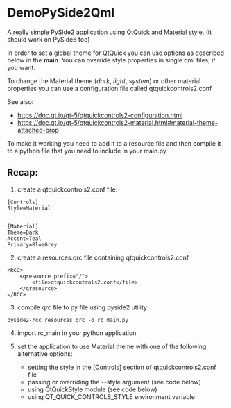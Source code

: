 DemoPySide2Qml
==================

A really simple PySide2 application using QtQuick and Material style.
(it should work on PySide6 too)


In order to set a global theme for QtQuick you can use options as described below in the __main__.
You can override style properties in single qml files, if you want.

To change the Material theme (_dark_, _light_, _system_) or other material properties you can use a
configuration file called qtquickcontrols2.conf

See also: 
- https://doc.qt.io/qt-5/qtquickcontrols2-configuration.html
- https://doc.qt.io/qt-5/qtquickcontrols2-material.html#material-theme-attached-prop

To make it working you need to add it to a resource file and then compile it to a python file that you need 
to include in your main.py

## Recap:
1. create a qtquickcontrols2.conf file:
```
[Controls]
Style=Material


[Material]
Theme=Dark
Accent=Teal
Primary=BlueGrey
```

2. create a resources.qrc file containing qtquickcontrols2.conf
```
<RCC>
    <qresource prefix="/">
        <file>qtquickcontrols2.conf</file>
    </qresource>
</RCC>
```

3. compile qrc file to py file using pyside2 utility
```
pyside2-rcc resources.qrc -o rc_main.py
```

4. import rc_main in your python application

5. set the application to use Material theme with one of the following alternative options:

    - setting the style in the [Controls] section of qtquickcontrols2.conf file
    - passing or overriding the --style argument (see code below)
    - using QtQuickStyle module (see code below)
    - using QT_QUICK_CONTROLS_STYLE environment variable


